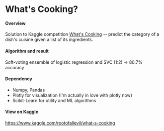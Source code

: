 # What's Cooking?

#### Overview
Solution to Kaggle competition [What's Cooking](https://www.kaggle.com/c/whats-cooking-kernels-only/kernels) -- predict the category of a dish's cuisine given a list of its ingredients.

#### Algorithm and result
Soft-voting ensemble of logistic regression and SVC (1:2) => 80.7% accuracy

#### Dependency
- Numpy, Pandas
- Plotly for visualization (I'm actually in love with plotly now)
- Scikit-Learn for utility and ML algorithms

#### View on Kaggle
https://www.kaggle.com/rootofallevil/what-s-cooking
